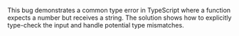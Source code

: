This bug demonstrates a common type error in TypeScript where a function expects a number but receives a string. The solution shows how to explicitly type-check the input and handle potential type mismatches.